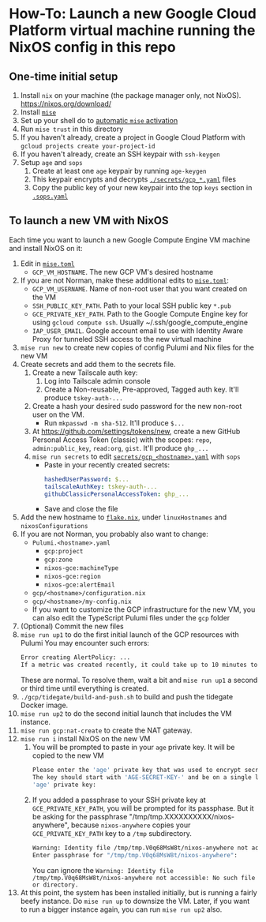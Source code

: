 # How-To: Launch a new Google Cloud Platform virtual machine running the NixOS config in this repo

## One-time initial setup

1. Install `nix` on your machine (the package manager only, not NixOS). <https://nixos.org/download/>
1. Install [`mise`](https://github.com/jdx/mise)
1. Set up your shell do to [automatic `mise` activation](https://mise.jdx.dev/installing-mise.html#shells)
1. Run `mise trust` in this directory
1. If you haven't already, create a project in Google Cloud Platform with `gcloud projects create your-project-id`
1. If you haven't already, create an SSH keypair with `ssh-keygen`
1. Setup `age` and `sops`
    1. Create at least one `age` keypair by running `age-keygen`
    1. This keypair encrypts and decrypts [`./secrets/gcp_*.yaml`](./secrets/) files
    1. Copy the public key of your new keypair into the top `keys` section in [`.sops.yaml`](./.sops.yaml)

## To launch a new VM with NixOS

Each time you want to launch a new Google Compute Engine VM machine and install NixOS on it:

1. Edit in [`mise.toml`](./mise.toml)
    - `GCP_VM_HOSTNAME`. The new GCP VM's desired hostname
1. If you are not Norman, make these additional edits to [`mise.toml`](./mise.toml):
    - `GCP_VM_USERNAME`. Name of non-root user that you want created on the VM
    - `SSH_PUBLIC_KEY_PATH`. Path to your local SSH public key `*.pub`
    - `GCE_PRIVATE_KEY_PATH`. Path to the Google Compute Engine key for using `gcloud compute ssh`. Usually ~/.ssh/google_compute_engine
    - `IAP_USER_EMAIL`. Google account email to use with Identity Aware Proxy for tunneled SSH access to the new virtual machine
1. `mise run new` to create new copies of config Pulumi and Nix files for the new VM
1. Create secrets and add them to the secrets file.
    1. Create a new Tailscale auth key:
        1. Log into Tailscale admin console
        1. Create a Non-reusable, Pre-approved, Tagged auth key. It'll produce `tskey-auth-...`
    1. Create a hash your desired sudo password for the new non-root user on the VM.
        - Run `mkpasswd -m sha-512`. It'll produce `$...`
    1. At <https://github.com/settings/tokens/new>, create a new GitHub Personal Access Token (classic) with the scopes: `repo`, `admin:public_key`, `read:org`, `gist`. It'll produce `ghp_...`
    1. `mise run secrets` to edit [`secrets/gcp_<hostname>.yaml`](./secrets/) with `sops`
        - Paste in your recently created secrets:
            ```yaml
            hashedUserPassword: $...
            tailscaleAuthKey: tskey-auth-...
            githubClassicPersonalAccessToken: ghp_...
            ```
        - Save and close the file
1. Add the new hostname to [`flake.nix`](./flake.nix), under `linuxHostnames` and `nixosConfigurations`
1. If you are not Norman, you probably also want to change:
    - `Pulumi.<hostname>.yaml`
        - `gcp:project`
        - `gcp:zone`
        - `nixos-gce:machineType`
        - `nixos-gce:region`
        - `nixos-gce:alertEmail`
    - `gcp/<hostname>/configuration.nix`
    - `gcp/<hostname>/my-config.nix`
    - If you want to customize the GCP infrastructure for the new VM, you can also edit the TypeScript Pulumi files under the `gcp` folder
1. (Optional) Commit the new files
1. `mise run up1` to do the first initial launch of the GCP resources with Pulumi
    You may encounter such errors:
    ```sh
    Error creating AlertPolicy: ...
    If a metric was created recently, it could take up to 10 minutes to become available. Please try again soon.
    ```
    These are normal. To resolve them, wait a bit and `mise run up1` a second or third time until everything is created.
1. `./gcp/tidegate/build-and-push.sh` to build and push the tidegate Docker image.
1. `mise run up2` to do the second initial launch that includes the VM instance.
1. `mise run gcp:nat-create` to create the NAT gateway.
1. `mise run i` install NixOS on the new VM
    1. You will be prompted to paste in your `age` private key. It will be copied to the new VM
        ```sh
        Please enter the 'age' private key that was used to encrypt secrets/gcp_cork.yaml:
        The key should start with 'AGE-SECRET-KEY-' and be on a single line.
        'age' private key:
        ```
    1. If you added a passphrase to your SSH private key at `GCE_PRIVATE_KEY_PATH`, you will be prompted for its passphase. But it be asking for the passphrase "/tmp/tmp.XXXXXXXXXX/nixos-anywhere", because `nixos-anywhere` copies your `GCE_PRIVATE_KEY_PATH` key to a `/tmp` subdirectory.
        ```sh
        Warning: Identity file /tmp/tmp.V0q68MsW8t/nixos-anywhere not accessible: No such file or directory.
        Enter passphrase for "/tmp/tmp.V0q68MsW8t/nixos-anywhere":
        ```
        You can ignore the `Warning: Identity file /tmp/tmp.V0q68MsW8t/nixos-anywhere not accessible: No such file or directory.`
1. At this point, the system has been installed initially, but is running a fairly beefy instance. Do `mise run up` to downsize the VM. Later, if you want to run a bigger instance again, you can run `mise run up2` also.

